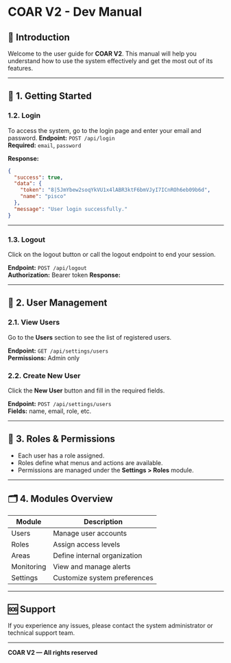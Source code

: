 # COAR V2 - Dev Manual

## 📌 Introduction

Welcome to the user guide for **COAR V2**. This manual will help you understand how to use the system effectively and get the most out of its features.

---

## 🔐 1. Getting Started


### 1.2. Login
To access the system, go to the login page and enter your email and password.
**Endpoint:** `POST /api/login`  
**Required:** `email`, `password`  

**Response:**
```json
{
  "success": true,
  "data": {
    "token": "8|5JmYbew2soqYkVU1x4lABR3ktF6bmVJyI7ICnROh6eb09b6d",
    "name": "pisco"
  },
  "message": "User login successfully."
}
```
---
 
### 1.3. Logout
Click on the logout button or call the logout endpoint to end your session.

**Endpoint:** `POST /api/logout`  
**Authorization:** Bearer token
**Response:**

---

## 👤 2. User Management

### 2.1. View Users
Go to the **Users** section to see the list of registered users.

**Endpoint:** `GET /api/settings/users`  
**Permissions:** Admin only

### 2.2. Create New User
Click the **New User** button and fill in the required fields.

**Endpoint:** `POST /api/settings/users`  
**Fields:** name, email, role, etc.

---

## 🧩 3. Roles & Permissions

- Each user has a role assigned.
- Roles define what menus and actions are available.
- Permissions are managed under the **Settings > Roles** module.

---

## 🗂 4. Modules Overview

| Module         | Description                     |
|----------------|----------------------------------|
| Users          | Manage user accounts             |
| Roles          | Assign access levels             |
| Areas          | Define internal organization     |
| Monitoring     | View and manage alerts           |
| Settings       | Customize system preferences     |

---

## 🆘 Support

If you experience any issues, please contact the system administrator or technical support team.

---

**COAR V2 — All rights reserved**
